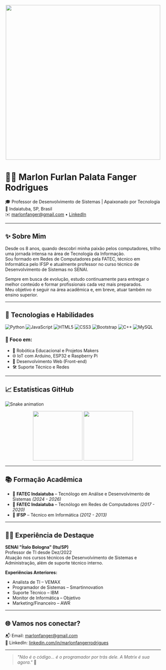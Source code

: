 <!-- Banner estilo Matrix -->
<p align="center">
  <img src="https://media.giphy.com/media/l3vR85PnGsBwu1PFK/giphy.gif" width="500"/>
</p>

# 👨‍💻 Marlon Furlan Palata Fanger Rodrigues

🎓 Professor de Desenvolvimento de Sistemas | Apaixonado por Tecnologia  
📍 Indaiatuba, SP, Brasil  
✉️ marlonfanger@gmail.com • [LinkedIn](https://www.linkedin.com/in/marlonfangerrodrigues)

---

## ✨ Sobre Mim

Desde os 8 anos, quando descobri minha paixão pelos computadores, trilho uma jornada intensa na área de Tecnologia da Informação.  
Sou formado em Redes de Computadores pela FATEC, técnico em Informática pelo IFSP e atualmente professor no curso técnico de Desenvolvimento de Sistemas no SENAI.

Sempre em busca de evolução, estudo continuamente para entregar o melhor conteúdo e formar profissionais cada vez mais preparados.  
Meu objetivo é seguir na área acadêmica e, em breve, atuar também no ensino superior.

---

## 🚀 Tecnologias e Habilidades

![Python](https://img.shields.io/badge/-Python-3776AB?style=flat&logo=python&logoColor=white)
![JavaScript](https://img.shields.io/badge/-JavaScript-F7DF1E?style=flat&logo=javascript&logoColor=black)
![HTML5](https://img.shields.io/badge/-HTML5-E34F26?style=flat&logo=html5&logoColor=white)
![CSS3](https://img.shields.io/badge/-CSS3-1572B6?style=flat&logo=css3&logoColor=white)
![Bootstrap](https://img.shields.io/badge/-Bootstrap-7952B3?style=flat&logo=bootstrap&logoColor=white)
![C++](https://img.shields.io/badge/-C++-00599C?style=flat&logo=cplusplus&logoColor=white)
![MySQL](https://img.shields.io/badge/-MySQL-4479A1?style=flat&logo=mysql&logoColor=white)

### 🔧 Foco em:
- 🤖 Robótica Educacional e Projetos Makers
- 🌐 IoT com Arduino, ESP32 e Raspberry Pi
- 🧠 Desenvolvimento Web (Front-end)
- 🛠️ Suporte Técnico e Redes

---

## 📈 Estatísticas GitHub

![Snake animation](https://github.com/marlon-greg/marlon-greg/blob/output/github-contribution-grid-snake.svg)

<div align="center">
  <img height="160em" src="https://github-readme-stats.vercel.app/api?username=marlon-greg&show_icons=true&theme=radical&count_private=true"/>
  <img height="160em" src="https://github-readme-stats.vercel.app/api/top-langs/?username=marlon-greg&layout=compact&langs_count=8&theme=radical"/>
</div>

---

## 📚 Formação Acadêmica

- 📘 **FATEC Indaiatuba** – Tecnólogo em Análise e Desenvolvimento de Sistemas *(2024 - 2026)*
- 📘 **FATEC Indaiatuba** – Tecnólogo em Redes de Computadores *(2017 - 2020)*
- 📘 **IFSP** – Técnico em Informática *(2012 - 2013)*

---

## 🧑‍🏫 Experiência de Destaque

**SENAI "Ítalo Bologna" (Itu/SP)**  
Professor de TI desde Dez/2022  
Atuação nos cursos técnicos de Desenvolvimento de Sistemas e Administração, além de suporte técnico interno.

**Experiências Anteriores:**  
- Analista de TI – VEMAX  
- Programador de Sistemas – Smartinnovation  
- Suporte Técnico – IBM  
- Monitor de Informática – Objetivo  
- Marketing/Financeiro – AWR

---

## 🌐 Vamos nos conectar?

📬 Email: marlonfanger@gmail.com  
🔗 LinkedIn: [linkedin.com/in/marlonfangerrodrigues](https://www.linkedin.com/in/marlonfangerrodrigues)

---

> *"Não é o código... é o programador por trás dele. A Matrix é sua agora."* 👾
